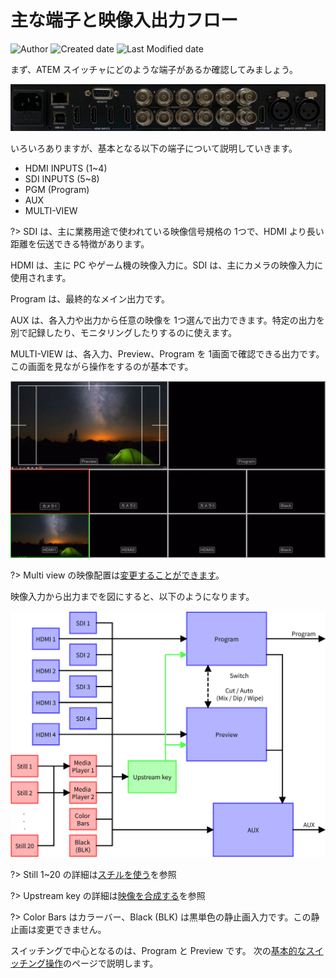 # 主な端子と映像入出力フロー

![Author](https://img.shields.io/badge/Author-aKuad-brightgreen)
![Created date](https://img.shields.io/badge/Created-2023%2F08%2F20-blue)
![Last Modified date](https://img.shields.io/badge/Last%20Modified-2023%2F09%2F04-blue)

まず、ATEM スイッチャにどのような端子があるか確認してみましょう。

![ATEM Interface connectors](./media/interface-conn.webp ':size=700')

いろいろありますが、基本となる以下の端子について説明していきます。

* HDMI INPUTS (1~4)
* SDI INPUTS (5~8)
* PGM (Program)
* AUX
* MULTI-VIEW

?> SDI は、主に業務用途で使われている映像信号規格の 1つで、HDMI より長い距離を伝送できる特徴があります。

HDMI は、主に PC やゲーム機の映像入力に。SDI は、主にカメラの映像入力に使用されます。

Program は、最終的なメイン出力です。

AUX は、各入力や出力から任意の映像を 1つ選んで出力できます。特定の出力を別で記録したり、モニタリングしたりするのに使えます。

MULTI-VIEW は、各入力、Preview、Program を 1画面で確認できる出力です。
この画面を見ながら操作をするのが基本です。

![ATEM Multi view](./media/atem-multi-view.webp ':size=700')

?> Multi view の映像配置は[変更することができます](./custom-multiview.md)。

映像入力から出力までを図にすると、以下のようになります。

![ATEM Video flow diagram](./media/atem-videoio-draw.svg ':size=700')

?> Still 1~20 の詳細は[スチルを使う](./use-still)を参照

?> Upstream key の詳細は[映像を合成する](./video-composite.md)を参照

?> Color Bars はカラーバー、Black (BLK) は黒単色の静止画入力です。この静止画は変更できません。

スイッチングで中心となるのは、Program と Preview です。
次の[基本的なスイッチング操作](./basic-switching)のページで説明します。

